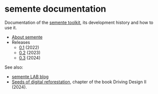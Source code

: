 # semente documentation

Documentation of the [semente toolkit](https://semente.de), its development history and how to use it.

- [About semente](about)
- Releases
  - [0.1](0.1) (2022)
  - [0.2](0.2) (2023)
  - [0.3](0.3) (2024)

See also:

- [semente LAB blog](https://semente.de/lab)
- [Seeds of digital reforestation](https://is.efeefe.me/stuff/seeds-digital-reforestation), chapter of the book Driving Design II (2024).